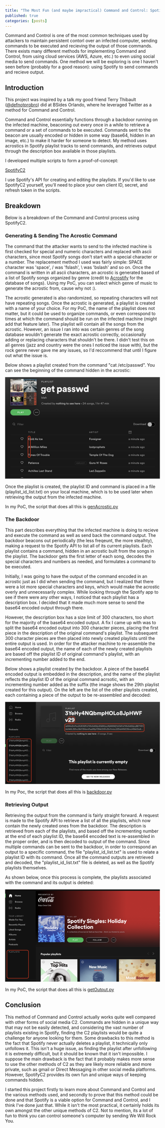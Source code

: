 ```yaml
---
title: "The Most Fun (and maybe impractical) Command and Control: SpotifyC2"
published: true
categories: [posts]
---
```


Command and Control is one of the most common techniques used by attackers to maintain persistent contorl over an infected computer, sending commands to be executed and recieving the output of those commands. There exists many different methods for implementing Command and Control, from using cloud services (AWS, Azure, etc.) to even using social media to send commands. One method we will be exploring is one I haven't seen before (probably for a good reason): using Spotify to send commands and recieve output.

## [](#header-1)Introduction

This project was inspired by a talk my good friend Terry Thibault ([@defnotprobro](https://twitter.com/defnotprobro)) did at BSides Orlando, where he leveraged Twitter as a method for Command and Control.

Command and Control essentially functions through a backdoor running on the infected machine, beaconing out every once in a while to retrieve a command or a set of commands to be executed. Commands sent to the beacon are usually encoded or hidden in some way (base64, hidden in an image, etc.) to make it harder for someone to detect. My method uses acrostics in Spotify playlist tracks to send commands, and retrieves output through the description box available in those playlists.

I developed multiple scripts to form a proof-of-concept:

[SpotifyC2](https://github.com/JohnWoodman/SpotifyC2)

I use Spotify's API for creating and editing the playlists. If you'd like to use SpotifyC2 yourself, you'll need to place your own client ID, secret, and refresh token in the scripts.

## [](#header-2)Breakdown

Below is a breakdown of the Command and Control process using SpotifyC2.

### [](#header-3)Generating & Sending The Acrostic Command

The command that the attacker wants to send to the infected machine is first checked for special and numeric characters and replaced with ascii characters, since most Spotify songs don't start with a special character or a number. The replacement method I used was fairly simple: SPACE character was 'space', / was 'fslash', \ was 'bslash' and so on. Once the command is written in all ascii characters, an acrostic is generated based of a list of Spotify songs organized by genre (credit to [Acrostify](https://github.com/plamere/enspex/tree/master/web/Acrostify) for the database of songs). Using my PoC, you can select which genre of music to generate the acrostic from, cause why not :). 

The acrostic generated is also randomized, so repeating characters will not have repeating songs. Once the acrostic is generated, a playlist is created with a name of your choice. For my PoC, the name of the playlist does not matter, but it could be used to organize commands, or even correspond to times at which the command should be run on the infected machine (might add that feature later). The playlist will contain all the songs from the acrostic. However, an issue I ran into was certain genres of the song database wouldn't generate the exact acrostic correctly, occasionally adding or replacing characters that shouldn't be there. I didn't test this on all genres (jazz and country were the ones I noticed the issue with), but the rock genre never gave me any issues, so I'd reccommend that until I figure out what the issue is.

Below shows a playlist created from the command "cat /etc/passwd". You can see the beginning of the command hidden in the acrostic:

![](/assets/2019-12-22-SpotifyC2/1.png)

Once the playlist is created, the playlist ID and command is placed in a file (playlist_id_list.txt) on your local machine, which is to be used later when retrieving the output from the infected machine.

In my PoC, the script that does all this is [genAcrostic.py](https://github.com/JohnWoodman/SpotifyC2/blob/master/genAcrostic.py)

### [](#header-4)The Backdoor

This part describes everything that the infected machine is doing to recieve and execute the command as well as send back the command output. The backdoor beacons out periodically (the less freqeunt, the more stealhty), making a request to the Spotify API to list all of its current playlists. Each playlist contains a command, hidden in an acrostic built from the songs in the playlist. The backdoor gets the first letter of each song, decodes the special characters and numbers as needed, and formulates a command to be executed. 

Initially, I was going to have the output of the command encoded in an acrostic just as I did when sending the command, but I realized that there were a lot more special characters and keys, which would make the acrostic overly and unnecessarily complex. While looking through the Spotify app to see if there were any other ways, I noticed that each playlist has a description box. I decided that it made much more sense to send the base64 encoded output through there. 

However, the description box has a size limit of 300 characters, too short for the majority of the base64 encoded output. A fix I came up with was to split the base64 encoded output into 300 character pieces, placing the first piece in the description of the original command's playlist. The subsequent 300 character pieces are then placed into newly created playlists until the entire output is used. In order for the attacker machine to re-assemble the base64 encoded output, the name of each of the newly created playlists are based off the playlist ID of original command's playlist, with an incrementing number added to the end.

Below shows a playlist created by the backdoor. A piece of the base64 encoded output is embedded in the description, and the name of the playlist reflects the playlist ID of the original command acrsotic, with an incrementing number added as the suffix (the image shows the 29th playlist created for this output). On the left are the list of the other playlists created, each containing a piece of the output to be re-assembled and decoded:

![](/assets/2019-12-22-SpotifyC2/2.png)

In my Poc, the script that does all this is [backdoor.py](https://github.com/JohnWoodman/SpotifyC2/blob/master/backdoor.py)
 
### [](#header-5)Retrieving Output

Retrieving the output from the command is fairly straight forward. A request is made to the Spotify API to retrieve a list of all the playlists, which now contain the newly created ones from the backdoor. The description is retrieved from each of the playlists, and based off the incrementing number at the end of each playlist ID, the base64 encoded text is re-assembled in the proper order, and is then decoded to output of the command. Since multiple commands can be sent to the backdoor, in order to correspond an output to a specific command, the file "playlist_id_list.txt" is used to relate a playlist ID with its command. Once all the command outputs are retrieved and decoded, the "playlist_id_list.txt" file is deleted, as well as the Spotify playlists themselves.

As shown below, once this process is complete, the playlists associated with the command and its output is deleted:

![](/assets/2019-12-22-SpotifyC2/3.png)

In my PoC, the script that does all this is [getOutput.py](https://github.com/JohnWoodman/SpotifyC2/blob/master/getOutput.py)

## [](#header-6)Conclusion

This method of Command and Control actually works quite well compared with other forms of social media C2. Commands are hidden in a unique way that may not be easily detected, and considering the vast number of playlists existing in Spotify, finding the C2 playlists would be quite a challenge for anyone looking for them. Some drawbacks to this method is the fact that Spotify never actually deletes a playlist, it technically only unfollows it. This isn't a huge issue, as finding the playlist after unfollowing it is extremely difficult, but it should be known that it isn't impossible. I suppose the main drawback is the fact that it probably makes more sense to use the other methods of C2 as they are likely more reliable and more private, such as gmail or Direct Messaging in other social media platforms. However, SpotifyC2 provides its own fun and unique ways of keeping commands hidden. 

I started this project firstly to learn more about Command and Control and the various methods used, and secondly to prove that this method could be done and that Spotify is a viable option for Command and Control, and I think I've done just that. While it isn't the most practical, it certainly holds its own amongst the other unique methods of C2. Not to mention, its a lot of fun to think you can control someone's computer by sending We Will Rock You.
  



